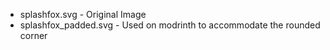 - splashfox.svg - Original Image
- splashfox_padded.svg - Used on modrinth to accommodate the rounded corner
